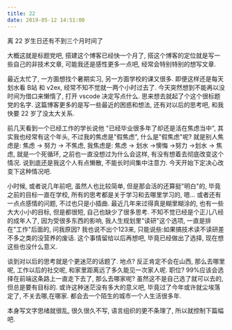 ```yaml
---
title: 22
date: 2019-05-12 14:51:00
---
```


离 22 岁生日还有不到三个月时间了 

<!-- more -->

大概这就是标题党吧, 搭建这个博客已经快一个月了, 搭这个博客的定位就是写一些自己的非技术文章, 可能我还是感性更多一点吧, 经常会特别特别的想写文章.

最近太忙了, 一方面想找个暑期实习, 另一方面学校的课又很多. 即便这样还是每天划水看 B站 和 v2ex, 经常不知不觉就一两个小时过去了. 今天突然想到不能再以没时间为借口来懒惰了, 打开 vscode 决定写点什么. 思来想去就起了个这个很标题党的名字. 这篇博客更多的是写一些最近的困惑和想法, 还有对以后的思考吧, 和我快要 22 岁了没太大关系.

前几天看到一个已经工作的学长说他 "已经毕业很多年了却还是活在焦虑当中", 其实我也经常有这个年头, 不过我的焦虑是"假焦虑", 什么是"假焦虑"呢? 就是别人焦虑是: 焦虑 -> 努力 -> 不焦虑, 我焦虑是: 焦虑 -> 划水 ->懊悔 ->努力 ->划水 -> 焦虑, 就是一个死循环, 之前也一直没想过为什么会这样, 有没有想着去彻底改变这个情况. 说到底还是我这个人有点懒散, 不能长时间集中注意力. 今天开始下定决心改变下这种情况吧.

小时候, 或者说几年前吧, 虽然人也比较简单, 但是那会活的还算挺"明白"的, 毕竟之前的目标一直在学校, 所有的思考都是关于学习和去哪里学习的, 嗯... 或者还有一点点感情的问题, 不过也只是小插曲. 最近几年来过得真是糊里糊涂的, 也有一些大大小小的目标, 但是都很短, 自己也缺少了很多思考. 不知不觉已经是个正儿八经的成年人了, 因为受很多东西的影响, 我人生规划里"读研"这个选项, 一直是排在"工作"后面的, 问我原因? 我也说不出个123来, 只能说些:如果搞技术读不读研差不多之类的没营养的废话. 这个事情留给以后再想吧, 毕竟已经做出了选择, 现在想这些也没什么意义.

谈到对以后的思考就是个更迷茫的话题了. 地点? 反正肯定不会在山西, 那么去哪里呢, 工作以后的社交呢, 和家里距离远了多久能见一次家人呢. 职位? 99%应该会选择在前端这条路上一直走下去了, 那么去哪家呢? 虽然这不是自己选了就可以去的, 但总是要有目标的. 或许这种迷茫没有多大的意义吧, 毕竟过了今年或许就尘埃落定了, 不关去哪,在哪家. 都会去一个陌生的城市一个人生活很多年.

本身写文字思绪就很乱, 很久很久不写, 语言组织的更不条理了, 所以就控制下篇幅吧.
